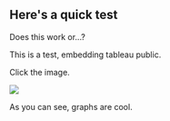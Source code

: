 ## Here's a quick test

Does this work or...?

This is a test, embedding tableau public.

Click the image.


[<img src="https://i.imgur.com/VFnSuOY.png">](https://public.tableau.com/views/KensukeKondoSwingBB2014-2018/Dashboard?:embed=y&:display_count=yes&publish=yes)



As you can see, graphs are cool.


